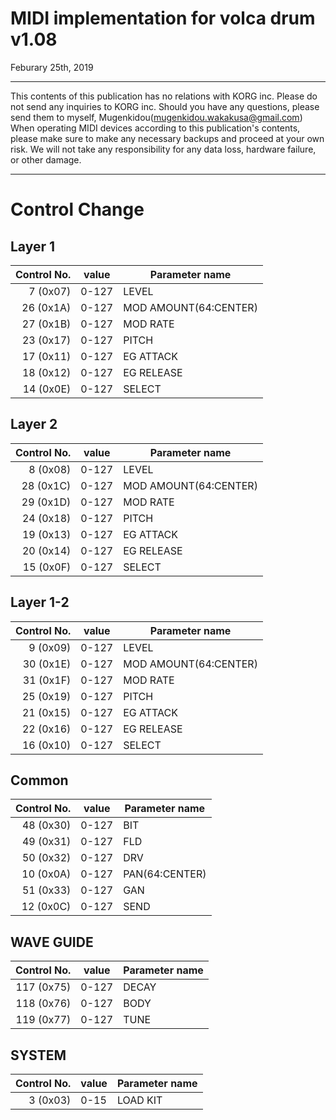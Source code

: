 # MIDI implementation for volca drum v1.08

Feburary 25th, 2019

------

This contents of this publication has no relations with KORG inc. Please do not send any inquiries to KORG inc. Should you have any questions, please send them to myself, Mugenkidou([mugenkidou.wakakusa@gmail.com](mailto:mugenkidou.wakakusa@gmail.com))
When operating MIDI devices according to this publication's contents, please make sure to make any necessary  backups and proceed at your own risk. We will not take any responsibility for any data loss, hardware failure, or other damage.

------
# Control Change

## Layer 1

|Control No.|value|Parameter name|
|---:|---|---|
| 7 (0x07)|0-127|LEVEL|
|26 (0x1A)|0-127|MOD AMOUNT(64:CENTER)|
|27 (0x1B)|0-127|MOD RATE|
|23 (0x17)|0-127|PITCH|
|17 (0x11)|0-127|EG ATTACK|
|18 (0x12)|0-127|EG RELEASE|
|14 (0x0E)|0-127|SELECT|


## Layer 2

|Control No.|value|Parameter name|
|---:|---|---|
| 8 (0x08)|0-127|LEVEL|
|28 (0x1C)|0-127|MOD AMOUNT(64:CENTER)|
|29 (0x1D)|0-127|MOD RATE|
|24 (0x18)|0-127|PITCH|
|19 (0x13)|0-127|EG ATTACK|
|20 (0x14)|0-127|EG RELEASE|
|15 (0x0F)|0-127|SELECT|


## Layer 1-2

|Control No.|value|Parameter name|
|---:|---|---|
|9 (0x09)|0-127|LEVEL|
|30 (0x1E)|0-127|MOD AMOUNT(64:CENTER)|
|31 (0x1F)|0-127|MOD RATE|
|25 (0x19)|0-127|PITCH|
|21 (0x15)|0-127|EG ATTACK|
|22 (0x16)|0-127|EG RELEASE|
|16 (0x10)|0-127|SELECT|


## Common

|Control No.|value|Parameter name|
|---:|---|---|
|48 (0x30)|0-127|BIT|
|49 (0x31)|0-127|FLD|
|50 (0x32)|0-127|DRV|
|10 (0x0A)|0-127|PAN(64:CENTER)|
|51 (0x33)|0-127|GAN|
|12 (0x0C)|0-127|SEND|


## WAVE GUIDE
|Control No.|value|Parameter name|
|---:|---|---|
|117 (0x75)|0-127|DECAY|
|118 (0x76)|0-127|BODY|
|119 (0x77)|0-127|TUNE|
 

## SYSTEM
|Control No.|value|Parameter name|
|---:|---|---|
|3  (0x03)|0-15|LOAD KIT|


